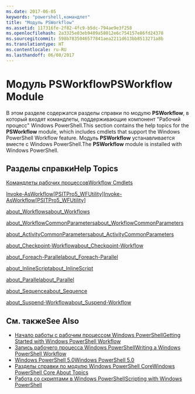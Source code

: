 ```yaml
---
ms.date: 2017-06-05
keywords: "powershell,командлет"
title: "Модуль PSWorkflow"
ms.assetid: 117316fe-2f82-4fc9-b5dc-794ae9e3f258
ms.openlocfilehash: 2a3325e03eb9409a58012e6c754157e86fd24378
ms.sourcegitcommit: 598b7835046577841aea2211d613bb8513271a8b
ms.translationtype: HT
ms.contentlocale: ru-RU
ms.lasthandoff: 06/08/2017
---
```

# <a name="psworkflow-module"></a><span data-ttu-id="e917c-103">Модуль PSWorkflow</span><span class="sxs-lookup"><span data-stu-id="e917c-103">PSWorkflow Module</span></span>
<span data-ttu-id="e917c-104">В этом разделе содержатся разделы справки по модулю **PSWorkflow**, в который входят командлеты, поддерживающие компонент "Рабочий процесс" Windows PowerShell.</span><span class="sxs-lookup"><span data-stu-id="e917c-104">This section contains the help topics for the **PSWorkflow** module, which includes cmdlets that support the Windows PowerShell Workflow feature.</span></span> <span data-ttu-id="e917c-105">Модуль **PSWorkflow** устанавливается вместе с Windows PowerShell.</span><span class="sxs-lookup"><span data-stu-id="e917c-105">The **PSWorkflow** module is installed with Windows PowerShell.</span></span>

## <a name="help-topics"></a><span data-ttu-id="e917c-106">Разделы справки</span><span class="sxs-lookup"><span data-stu-id="e917c-106">Help Topics</span></span>
[<span data-ttu-id="e917c-107">Командлеты рабочих процессов</span><span class="sxs-lookup"><span data-stu-id="e917c-107">Workflow Cmdlets</span></span>](http://go.microsoft.com/fwlink/?LinkID=245865)

[<span data-ttu-id="e917c-108">Invoke-AsWorkflow[PSITPro5_WFUtility]</span><span class="sxs-lookup"><span data-stu-id="e917c-108">Invoke-AsWorkflow[PSITPro5_WFUtility]</span></span>](https://technet.microsoft.com/en-us/library/a5a32019-0d68-4041-935f-1b1cacaf6d3d)

[<span data-ttu-id="e917c-109">about_Workflows</span><span class="sxs-lookup"><span data-stu-id="e917c-109">about_Workflows</span></span>](https://technet.microsoft.com/en-us/library/f2897bdd-1b9d-4679-8b19-09840bd40a22)

[<span data-ttu-id="e917c-110">about_WorkflowCommonParameters</span><span class="sxs-lookup"><span data-stu-id="e917c-110">about_WorkflowCommonParameters</span></span>](https://technet.microsoft.com/en-us/library/119f968e-618e-439c-b76c-cdd17e6df27c)

[<span data-ttu-id="e917c-111">about_ActivityCommonParameters</span><span class="sxs-lookup"><span data-stu-id="e917c-111">about_ActivityCommonParameters</span></span>](https://technet.microsoft.com/en-us/library/8ca60664-37c6-4257-a723-e3c41dd10122)

[<span data-ttu-id="e917c-112">about_Checkpoint-Workflow</span><span class="sxs-lookup"><span data-stu-id="e917c-112">about_Checkpoint-Workflow</span></span>](https://technet.microsoft.com/en-us/library/3a309488-1e7a-4807-b83b-dedbeac3ee1c)

[<span data-ttu-id="e917c-113">about_Foreach-Parallel</span><span class="sxs-lookup"><span data-stu-id="e917c-113">about_Foreach-Parallel</span></span>](https://technet.microsoft.com/en-us/library/35704780-dde8-4f5f-9319-5b982148bba7)

[<span data-ttu-id="e917c-114">about_InlineScript</span><span class="sxs-lookup"><span data-stu-id="e917c-114">about_InlineScript</span></span>](https://technet.microsoft.com/en-us/library/f88ed5a9-02d6-4bf0-a031-61198e1e7291)

[<span data-ttu-id="e917c-115">about_Parallel</span><span class="sxs-lookup"><span data-stu-id="e917c-115">about_Parallel</span></span>](https://technet.microsoft.com/en-us/library/104559a8-e89a-49f5-8c08-e5bf72768cbf)

[<span data-ttu-id="e917c-116">about_Sequence</span><span class="sxs-lookup"><span data-stu-id="e917c-116">about_Sequence</span></span>](https://technet.microsoft.com/en-us/library/bda3f81a-be8a-43be-b0df-12bb7e193b9b)

[<span data-ttu-id="e917c-117">about_Suspend-Workflow</span><span class="sxs-lookup"><span data-stu-id="e917c-117">about_Suspend-Workflow</span></span>](https://technet.microsoft.com/en-us/library/be2ded75-1eca-493e-96c1-758f92b5f199)

## <a name="see-also"></a><span data-ttu-id="e917c-118">См. также</span><span class="sxs-lookup"><span data-stu-id="e917c-118">See Also</span></span>
- [<span data-ttu-id="e917c-119">Начало работы с рабочим процессом Windows PowerShell</span><span class="sxs-lookup"><span data-stu-id="e917c-119">Getting Started with Windows PowerShell Workflow</span></span>](http://go.microsoft.com/fwlink/?LinkID=252592)
- [<span data-ttu-id="e917c-120">Запись рабочего процесса Windows PowerShell</span><span class="sxs-lookup"><span data-stu-id="e917c-120">Writing a Windows PowerShell Workflow</span></span>](https://technet.microsoft.com/en-us/library/2551ceed-836f-4275-9fc0-ea68446d6a35)
- [<span data-ttu-id="e917c-121">Windows PowerShell 5.0</span><span class="sxs-lookup"><span data-stu-id="e917c-121">Windows PowerShell 5.0</span></span>](../core-modules/Windows-PowerShell-5.0.md)
- [<span data-ttu-id="e917c-122">Разделы справки по модулю Windows PowerShell Core</span><span class="sxs-lookup"><span data-stu-id="e917c-122">Windows PowerShell Core About Topics</span></span>](../core-modules/Windows-PowerShell-Core-About-Topics.md)
- [<span data-ttu-id="e917c-123">Работа со скриптами в Windows PowerShell</span><span class="sxs-lookup"><span data-stu-id="e917c-123">Scripting with Windows PowerShell</span></span>](../../getting-started/fundamental/Scripting-with-Windows-PowerShell.md)

